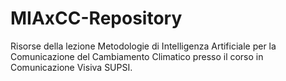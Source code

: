 # MIAxCC-Repository
Risorse della lezione Metodologie di Intelligenza Artificiale per la Comunicazione del Cambiamento Climatico presso il corso in Comunicazione Visiva SUPSI.
